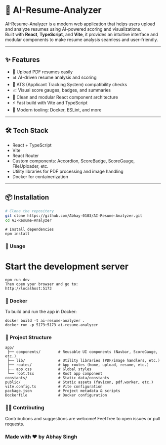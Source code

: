 # 📄 AI-Resume-Analyzer

AI-Resume-Analyzer is a modern web application that helps users upload and analyze resumes using AI-powered scoring and visualizations.  
Built with **React**, **TypeScript**, and **Vite**, it provides an intuitive interface and modular components to make resume analysis seamless and user-friendly.

---

## ✨ Features

- 📂 Upload PDF resumes easily
- 📊 AI-driven resume analysis and scoring
- 🧠 ATS (Applicant Tracking System) compatibility checks
- 📈 Visual score gauges, badges, and summaries
- 🧩 Clean and modular React component architecture
- ⚡ Fast build with Vite and TypeScript
- 🧰 Modern tooling: Docker, ESLint, and more

---

## 🛠️ Tech Stack

- React + TypeScript
- Vite
- React Router
- Custom components: Accordion, ScoreBadge, ScoreGauge, FileUploader, etc.
- Utility libraries for PDF processing and image handling
- Docker for containerization

---

## 📦 Installation

```bash
# Clone the repository
git clone https://github.com/Abhay-0103/AI-Resume-Analyzer.git
cd AI-Resume-Analyzer
```

```
# Install dependencies
npm install
```

### 🚀 Usage
# Start the development server
```
npm run dev
Then open your browser and go to:
http://localhost:5173
```

### 🐳 Docker
To build and run the app in Docker:
```
docker build -t ai-resume-analyzer .
docker run -p 5173:5173 ai-resume-analyzer
```

### 📁 Project Structure
```
app/
 ├── components/        # Reusable UI components (Navbar, ScoreGauge, etc.)
 ├── lib/               # Utility libraries (PDF/image handlers, etc.)
 ├── routes/            # App routes (home, upload, resume, etc.)
 ├── app.css            # Global styles
 └── root.tsx           # Root app component
constants/              # Static data/constants
public/                 # Static assets (favicon, pdf.worker, etc.)
vite.config.ts          # Vite configuration
package.json            # Project metadata & scripts
Dockerfile              # Docker configuration
```

### 🧑‍💻 Contributing
Contributions and suggestions are welcome!
Feel free to open issues or pull requests.


### Made with ❤️ by Abhay Singh
